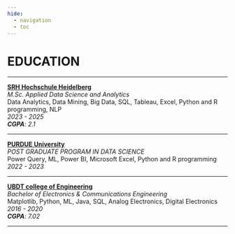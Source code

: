 ```yaml
---
hide:
  - navigation
  - toc
---
```


# EDUCATION

---

[**SRH Hochschule Heidelberg**](https://www.srh-university.de/de/)  
_M.Sc. Applied Data Science and Analytics_
<br>
Data Analytics, Data Mining, Big Data, SQL, Tableau, Excel, Python and R programming, NLP
<br>
_2023 - 2025_
<br>
_**CGPA**: 2.1_

---

[**PURDUE University**](https://www.purdue.edu/)
<br>
_POST GRADUATE PROGRAM IN DATA SCIENCE_
<br>
Power Query, ML, Power BI, Microsoft Excel, Python and R programming
<br>
_2022 - 2023_
<br>

---

[**UBDT college of Engineering**](https://www.ubdtce.org/)
<br>
_Bachelor of Electronics & Communications Engineering_
<br>
Matplotlib, Python, ML, Java, SQL, Analog Electronics, Digital Electronics
<br>
_2016 - 2020_
<br>
_**CGPA**: 7.02_

---

<!-- [ Back to Home](./index.md){ .md-button } -->

